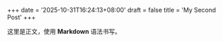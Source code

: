 +++
date = '2025-10-31T16:24:13+08:00'
draft = false
title = 'My Second Post'
+++

这里是正文，使用 **Markdown** 语法书写。